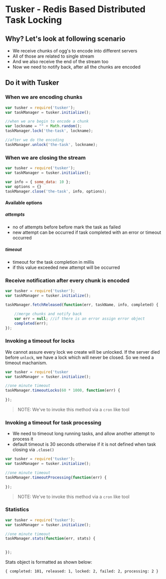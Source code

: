# Tusker - Redis Based Distributed Task Locking

## Why? Let's look at following scenario

* We receive chunks of ogg's to encode into different servers
* All of those are related to single stream
* And we also receive the end of the stream too
* Now we need to notify back, after all the chunks are encoded

## Do it with Tusker

### When we are encoding chunks
~~~js
var tusker = require('tusker');
var taskManager = tusker.initialize();

//when we are begin to encode a chunk
var lockname = "" + Math.random();
taskManager.lock('the-task', lockname);

//after we do the encoding
taskManager.unlock('the-task', lockname);
~~~

### When we are closing the stream

~~~js
var tusker = require('tusker');
var taskManager = tusker.initialize();

var info = { some_data: 10 };
var options = {}
taskManager.close('the-task', info, options);
~~~

#### Available options

##### attempts
* no of attempts before before mark the task as failed
* new attempt can be occurred if task completed with an error or timeout occurred

##### timeout
* timeout for the task completion in millis
* if this value exceeded new attempt will be occurred


### Receive notification after every chunk is encoded

~~~js
var tusker = require('tusker');
var taskManager = tusker.initialize();

taskManager.fetchReleased(function(err, taskName, info, completed) {

    //merge chunks and notify back
    var err = null; //if there is an error assign error object 
    completed(err);
});
~~~

### Invoking a timeout for locks

We cannot assure every lock we create will be unlocked. If the server died before `unlock`, we have a lock which will never be closed. So we need a timeout machanism.

~~~js
var tusker = require('tusker
var taskManager = tusker.initialize();

//one minute timeout
taskManager.timeoutLocks(60 * 1000, function(err) {
    
});
~~~

>NOTE: We've to invoke this method via a `cron` like tool

### Invoking a timeout for task processing

* We need to timeout long running tasks, and allow another attempt to process it
* default timeout is 30 seconds otherwise if it is not defined when task closing via `.close()` 

~~~js
var tusker = require('tusker');
var taskManager = tusker.initialize();

//one minute timeout
taskManager.timeoutProcessing(function(err) {
    
});
~~~

>NOTE: We've to invoke this method via a `cron` like tool


### Statistics
~~~js
var tusker = require('tusker');
var taskManager = tusker.initialize();

//one minute timeout
taskManager.stats(function(err, stats) {
    

});
~~~

Stats object is formatted as shown below:

	{ completed: 101, released: 1, locked: 2, failed: 2, processing: 2 }
